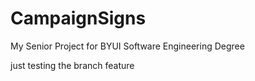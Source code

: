 # CampaignSigns
My Senior Project for BYUI Software Engineering Degree

just testing the branch feature